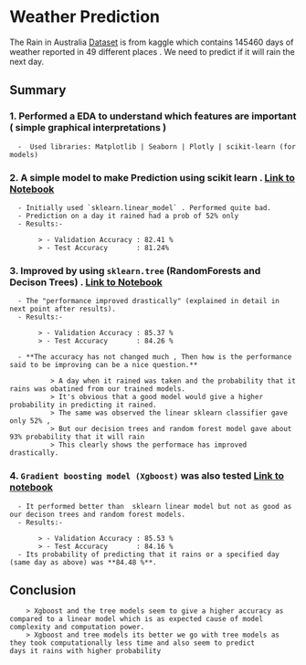 # Weather Prediction 

The Rain in Australia [Dataset](https://www.kaggle.com/jsphyg/weather-dataset-rattle-package) is from kaggle which contains 145460 days of weather reported in 49 different places . We need to predict if it will rain the next day.

## Summary

### 1. Performed a EDA to understand which features are important ( simple graphical interpretations )
        
      -  Used libraries: Matplotlib | Seaborn | Plotly | scikit-learn (for models)


### 2. A simple model to make Prediction using scikit learn . [Link to Notebook](https://github.com/nbala2k2/My-projects/blob/main/Weather%20Prediction/weather.ipynb)
    
      - Initially used `sklearn.linear_model` . Performed quite bad. 
      - Prediction on a day it rained had a prob of 52% only
      - Results:- 
      
           > - Validation Accuracy : 82.41 %
           > - Test Accuracy       : 81.24%  


### 3. Improved by using `sklearn.tree` (RandomForests and Decison Trees) . [Link to Notebook](https://github.com/nbala2k2/My-projects/blob/main/Weather%20Prediction/weather_DecisionTrees%20and%20Random%20Forests.ipynb)
    
      - The "performance improved drastically" (explained in detail in next point after results). 
      - Results:- 
      
           > - Validation Accuracy : 85.37 %
           > - Test Accuracy       : 84.26 % 
      
      - **The accuracy has not changed much , Then how is the performance said to be improving can be a nice question.**
            
              > A day when it rained was taken and the probability that it rains was obatined from our trained models. 
              > It's obvious that a good model would give a higher probability in predicting it rained.
              > The same was observed the linear sklearn classifier gave only 52% ,
              > But our decision trees and random forest model gave about 93% probability that it will rain
              > This clearly shows the performace has improved drastically.
              
### 4. `Gradient boosting model (Xgboost)` was also tested [Link to notebook](https://github.com/nbala2k2/My-projects/blob/main/Weather%20Prediction/Weather_GBM.ipynb)
      - It performed better than  sklearn linear model but not as good as our decison trees and random forest models.
      - Results:- 
      
           > - Validation Accuracy : 85.53 %  
           > - Test Accuracy       : 84.16 %
      - Its probability of predicting that it rains or a specified day (same day as above) was **84.48 %**.

## Conclusion

        > Xgboost and the tree models seem to give a higher accuracy as compared to a linear model which is as expected cause of model 
    complexity and computation power. 
        > Xgboost and tree models its better we go with tree models as they took computationally less time and also seem to predict 
    days it rains with higher probability
